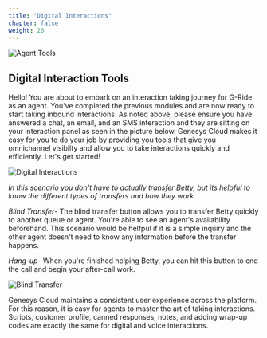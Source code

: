 ```yaml
---
title: "Digital Interactions"
chapter: false
weight: 20
---
```

![Agent Tools](/images/agenttools.jpg)
## Digital Interaction Tools

Hello! You are about to embark on an interaction taking journey for G-Ride as an agent. You've completed the previous modules and are now ready to start taking inbound interactions. As noted above, please ensure you have answered a chat, an email, and an SMS interaction and they are sitting on your interaction panel as seen in the picture below. Genesys Cloud makes it easy for you to do your job by providing you tools that give you omnichannel visibilty and allow you to take interactions quickly and efficiently. Let's get started!

![Digital Interactions](/images/digitalinteraction.jpg)

*In this scenario you don't have to actually transfer Betty, but its helpful to know the different types of transfers and how they work.*

*Blind Transfer*- The blind transfer button allows you to transfer Betty quickly to another queue or agent. You're able to see an agent's availability beforehand. This scenario would be helfpul if it is a simple inquiry and the other agent doesn't need to know any information before the transfer happens.

*Hang-up*- When you're finished helping Betty, you can hit this button to end the call and begin your after-call work.

![Blind Transfer](/images/blindtransferandhangup.jpg)


Genesys Cloud maintains a consistent user experience across the platform. For this reason, it is easy for agents to master the art of taking interactions. Scripts, customer profile, canned responses, notes, and adding wrap-up codes are exactly the same for digital and voice interactions. 